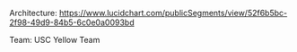 Architecture: https://www.lucidchart.com/publicSegments/view/52f6b5bc-2f98-49d9-84b5-6c0e0a0093bd

Team: USC Yellow Team
